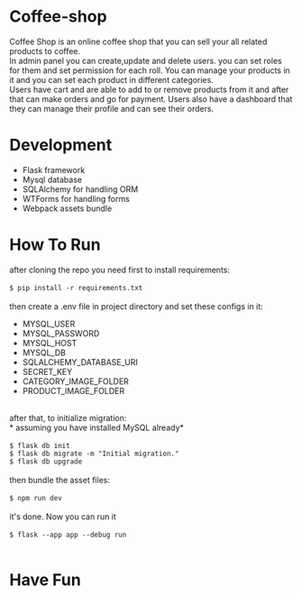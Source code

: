 # Coffee-shop
Coffee Shop is an online coffee shop that you can sell your all related products to coffee.
<br>
In admin panel you can create,update and delete users. you can set roles for them and set permission for each roll. You can manage your products in it and you can set each product in different categories.
<br>
Users have cart and are able to add to or remove products from it and after that can make orders and go for payment. Users also have a dashboard that they can manage their profile and can see their orders.
# Development
- Flask framework
- Mysql database
- SQLAlchemy for handling ORM
- WTForms for handling forms
- Webpack assets bundle
# How To Run
after cloning the repo you need first to install requirements:
<br>
<br>
<code>$ pip install -r requirements.txt</code>
<br>
<br>
then create a .env file in project directory and set these configs in it:
- MYSQL_USER
- MYSQL_PASSWORD
- MYSQL_HOST
- MYSQL_DB
- SQLALCHEMY_DATABASE_URI
- SECRET_KEY
- CATEGORY_IMAGE_FOLDER
- PRODUCT_IMAGE_FOLDER
<br>
after that, to initialize migration:
<br>
* assuming you have installed MySQL already*
<br>
<br>
<code>$ flask db init</code>
<br>
<code>$ flask db migrate -m "Initial migration."</code>
<br>
<code>$ flask db upgrade</code>
<br>
<br>
then bundle the asset files:
<br>
<br>
<code>$ npm run dev</code>
<br>
<br>
it's done. Now you can run it
<br>
<br>
<code>$ flask --app app --debug run </code>
<br>
<br>

# Have Fun
